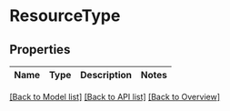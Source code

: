 # ResourceType

## Properties
Name | Type | Description | Notes
------------ | ------------- | ------------- | -------------

[[Back to Model list]](index.md#documentation-for-models) [[Back to API list]](index.md#endpoint-properties) [[Back to Overview]](index.md)


